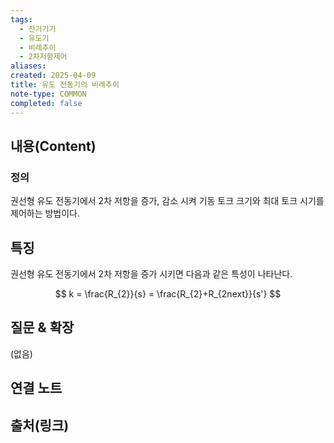 ```yaml
---
tags:
  - 전기기기
  - 유도기
  - 비례추이
  - 2차저항제어
aliases: 
created: 2025-04-09
title: 유도 전동기의 비례추이
note-type: COMMON
completed: false
---
```


## 내용(Content)

### 정의

권선형 유도 전동기에서 2차 저항을 증가, 감소 시켜 기동 토크 크기와 최대 토크 시기를 제어하는 방법이다.

## 특징

권선형 유도 전동기에서 2차 저항을 증가 시키면  다음과 같은 특성이 나타난다.

$$
k = \frac{R_{2}}{s} = \frac{R_{2}+R_{2next}}{s'}
$$

## 질문 & 확장

(없음)

## 연결 노트

## 출처(링크)

